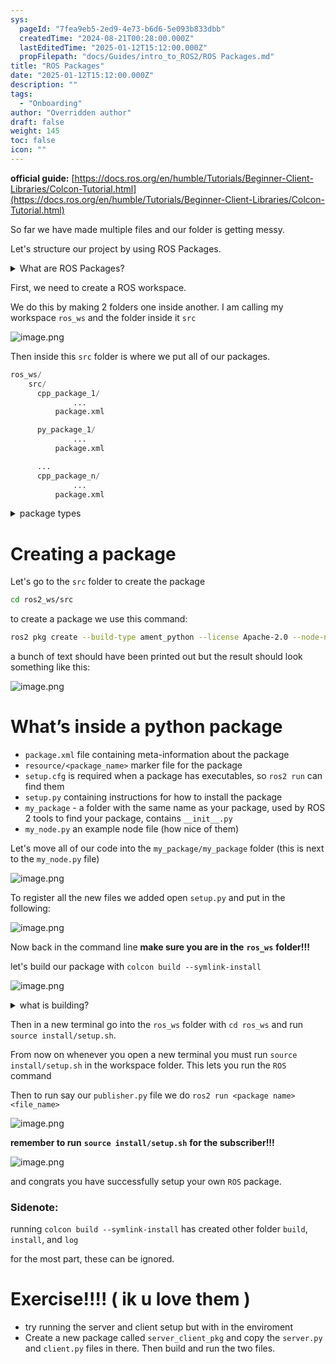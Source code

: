 ```yaml
---
sys:
  pageId: "7fea9eb5-2ed9-4e73-b6d6-5e093b833dbb"
  createdTime: "2024-08-21T00:28:00.000Z"
  lastEditedTime: "2025-01-12T15:12:00.000Z"
  propFilepath: "docs/Guides/intro_to_ROS2/ROS Packages.md"
title: "ROS Packages"
date: "2025-01-12T15:12:00.000Z"
description: ""
tags:
  - "Onboarding"
author: "Overridden author"
draft: false
weight: 145
toc: false
icon: ""
---
```


**official guide:** [https://docs.ros.org/en/humble/Tutorials/Beginner-Client-Libraries/Colcon-Tutorial.html](https://docs.ros.org/en/humble/Tutorials/Beginner-Client-Libraries/Colcon-Tutorial.html)

So far we have made multiple files and our folder is getting messy.

Let's structure our project by using ROS Packages.

<details>

<summary>What are ROS Packages?</summary>

ROS Packages are, as the name implies, packages of code that are highly sharable between ROS developers.

They consist of a folder, `package.xml` file, and source code

```python
      cpp_package_1/
		      ... imagine much code files here ..
          package.xml
```

</details>

First, we need to create a ROS workspace.

We do this by making 2 folders one inside another. I am calling my workspace `ros_ws` and the folder inside it `src`

![image.png](https://prod-files-secure.s3.us-west-2.amazonaws.com/d518164a-d88e-44d1-a4ee-3adb3bd8bce0/70706947-fd18-4537-a67b-e12946812d31/image.png?X-Amz-Algorithm=AWS4-HMAC-SHA256&X-Amz-Content-Sha256=UNSIGNED-PAYLOAD&X-Amz-Credential=ASIAZI2LB466XTIXJHID%2F20250604%2Fus-west-2%2Fs3%2Faws4_request&X-Amz-Date=20250604T034000Z&X-Amz-Expires=3600&X-Amz-Security-Token=IQoJb3JpZ2luX2VjEEsaCXVzLXdlc3QtMiJHMEUCIQDhQImurKbL5eJpN%2F5r3usyk8f3pmnj1r4yf7y9Tt4xAgIgd1FJn%2BjjGZ2t5iUIeDCBLiZkKgajUqOI%2F4zAOyVX9QQq%2FwMIJBAAGgw2Mzc0MjMxODM4MDUiDPeW%2FfhGNwFn0h8%2FqSrcA64EZ0ycc8PcJi1FffWvmAYwGS6cuWV7Vki4jlMbqm0beNPCNzAjeJkbK4CNtuDMTSwIbTf1%2BY0cVeX4l4040f4U5SVxQ3ICBRErZByinLoZinF6MCe%2FCXYb3LDEB%2FzsqoVC4MGGiEPpnoUOvdfFnGdSz2Kb37XcNAqF7gnNc5sUv8WkHPkEiDuw12mq0dVD4s3sQn84CN6oiZaLiEPZzm0PB9yXyQTO2imvlMXE74eh1xEHE9tJMP9HFMJV3n5hjZOeJk5IziBfNXaRYFMe%2FzLhr41yd9yOWIj01Um5cdmlzeIp%2BJUBpKz4wnJo0JGeqhRoh8YSBs8N%2F7CBgaFuyaNZpmS7SDgr52hkWC71s3815ZO2HjDSbk47LUbDlBu6Nl7zI%2FrsOp0GBhF%2Fn%2BHqcwBv2CEdgjbjtxAMopxsYJe%2BUOrAzk6XG9Yz0H0k4UrGPW7In4U%2B8YkBoBiyBjRls9X4Tn7BXJzHHO%2BlSJt0ZGeY0NpJfwi1KB%2FYYtyrhe%2BntGMu4Zd22CP2bDXE20WiIHn0ogo4lXNo6%2FFiuqiKqFE%2B0IdW3pEcMnenzqbbHhjT5Xhs%2Bz%2FHMRfLr17AmZm7J5zaRTeTLrDNhNL6YvRi2ep1PFitxt8vowwLbBA0MLPh%2FsEGOqUBSk6POSB8thd3jk1zsm6DvumDKdh99vyV2UBhkanOjeFMMfxXSObytVG1%2BVjRMqE3NGjkveb44X69Riof1P6P2xBHAdhGcWJh4rpzsY6T6e5YgVRHV4BVZTC9o9T%2BQakN1HV%2BH%2BcPzP7SVQLqYC8XA1hx4Rv5Jj54qVd9mAjyyyMYxRFPNyv5H3qTlMGZnT5bk4s5HWcjeGbLhIYde72zInTbGyMv&X-Amz-Signature=b917b133b920da07a500551efd798197c2fac66ef2e46c19f51dfe13051d5bf1&X-Amz-SignedHeaders=host&x-id=GetObject)

Then inside this `src` folder is where we put all of our packages.

```python
ros_ws/
    src/
      cpp_package_1/
		      ...
          package.xml

      py_package_1/
		      ...
          package.xml

      ...
      cpp_package_n/
		      ...
          package.xml

```

<details>

<summary>package types</summary>

packages can be either `C++` or python.

the intern file structure is different for each but for this guide we will stick to creating python packages

</details>

# Creating a package

Let's go to the `src` folder to create the package

```bash
cd ros2_ws/src
```

to create a package we use this command:

```bash
ros2 pkg create --build-type ament_python --license Apache-2.0 --node-name my_node my_package
```

a bunch of text should have been printed out but the result should look something like this:

![image.png](https://prod-files-secure.s3.us-west-2.amazonaws.com/d518164a-d88e-44d1-a4ee-3adb3bd8bce0/e6cf1e3f-8512-4a3e-b131-079f800bf3e8/image.png?X-Amz-Algorithm=AWS4-HMAC-SHA256&X-Amz-Content-Sha256=UNSIGNED-PAYLOAD&X-Amz-Credential=ASIAZI2LB466XTIXJHID%2F20250604%2Fus-west-2%2Fs3%2Faws4_request&X-Amz-Date=20250604T034000Z&X-Amz-Expires=3600&X-Amz-Security-Token=IQoJb3JpZ2luX2VjEEsaCXVzLXdlc3QtMiJHMEUCIQDhQImurKbL5eJpN%2F5r3usyk8f3pmnj1r4yf7y9Tt4xAgIgd1FJn%2BjjGZ2t5iUIeDCBLiZkKgajUqOI%2F4zAOyVX9QQq%2FwMIJBAAGgw2Mzc0MjMxODM4MDUiDPeW%2FfhGNwFn0h8%2FqSrcA64EZ0ycc8PcJi1FffWvmAYwGS6cuWV7Vki4jlMbqm0beNPCNzAjeJkbK4CNtuDMTSwIbTf1%2BY0cVeX4l4040f4U5SVxQ3ICBRErZByinLoZinF6MCe%2FCXYb3LDEB%2FzsqoVC4MGGiEPpnoUOvdfFnGdSz2Kb37XcNAqF7gnNc5sUv8WkHPkEiDuw12mq0dVD4s3sQn84CN6oiZaLiEPZzm0PB9yXyQTO2imvlMXE74eh1xEHE9tJMP9HFMJV3n5hjZOeJk5IziBfNXaRYFMe%2FzLhr41yd9yOWIj01Um5cdmlzeIp%2BJUBpKz4wnJo0JGeqhRoh8YSBs8N%2F7CBgaFuyaNZpmS7SDgr52hkWC71s3815ZO2HjDSbk47LUbDlBu6Nl7zI%2FrsOp0GBhF%2Fn%2BHqcwBv2CEdgjbjtxAMopxsYJe%2BUOrAzk6XG9Yz0H0k4UrGPW7In4U%2B8YkBoBiyBjRls9X4Tn7BXJzHHO%2BlSJt0ZGeY0NpJfwi1KB%2FYYtyrhe%2BntGMu4Zd22CP2bDXE20WiIHn0ogo4lXNo6%2FFiuqiKqFE%2B0IdW3pEcMnenzqbbHhjT5Xhs%2Bz%2FHMRfLr17AmZm7J5zaRTeTLrDNhNL6YvRi2ep1PFitxt8vowwLbBA0MLPh%2FsEGOqUBSk6POSB8thd3jk1zsm6DvumDKdh99vyV2UBhkanOjeFMMfxXSObytVG1%2BVjRMqE3NGjkveb44X69Riof1P6P2xBHAdhGcWJh4rpzsY6T6e5YgVRHV4BVZTC9o9T%2BQakN1HV%2BH%2BcPzP7SVQLqYC8XA1hx4Rv5Jj54qVd9mAjyyyMYxRFPNyv5H3qTlMGZnT5bk4s5HWcjeGbLhIYde72zInTbGyMv&X-Amz-Signature=53ab038d9ad9f182210f1adba6e45e016af6f22f315b407aa72452b1f2b62350&X-Amz-SignedHeaders=host&x-id=GetObject)

# What’s inside a python package

- `package.xml` file containing meta-information about the package
- `resource/<package_name>` marker file for the package
- `setup.cfg` is required when a package has executables, so `ros2 run` can find them
- `setup.py` containing instructions for how to install the package
- `my_package` - a folder with the same name as your package, used by ROS 2 tools to find your package, contains `__init__.py`
- `my_node.py` an example node file (how nice of them)

Let's move all of our code into the `my_package/my_package` folder (this is next to the `my_node.py` file)

![image.png](https://prod-files-secure.s3.us-west-2.amazonaws.com/d518164a-d88e-44d1-a4ee-3adb3bd8bce0/9ce58f11-0da9-4d3e-b86d-506a9685d378/image.png?X-Amz-Algorithm=AWS4-HMAC-SHA256&X-Amz-Content-Sha256=UNSIGNED-PAYLOAD&X-Amz-Credential=ASIAZI2LB466XTIXJHID%2F20250604%2Fus-west-2%2Fs3%2Faws4_request&X-Amz-Date=20250604T034000Z&X-Amz-Expires=3600&X-Amz-Security-Token=IQoJb3JpZ2luX2VjEEsaCXVzLXdlc3QtMiJHMEUCIQDhQImurKbL5eJpN%2F5r3usyk8f3pmnj1r4yf7y9Tt4xAgIgd1FJn%2BjjGZ2t5iUIeDCBLiZkKgajUqOI%2F4zAOyVX9QQq%2FwMIJBAAGgw2Mzc0MjMxODM4MDUiDPeW%2FfhGNwFn0h8%2FqSrcA64EZ0ycc8PcJi1FffWvmAYwGS6cuWV7Vki4jlMbqm0beNPCNzAjeJkbK4CNtuDMTSwIbTf1%2BY0cVeX4l4040f4U5SVxQ3ICBRErZByinLoZinF6MCe%2FCXYb3LDEB%2FzsqoVC4MGGiEPpnoUOvdfFnGdSz2Kb37XcNAqF7gnNc5sUv8WkHPkEiDuw12mq0dVD4s3sQn84CN6oiZaLiEPZzm0PB9yXyQTO2imvlMXE74eh1xEHE9tJMP9HFMJV3n5hjZOeJk5IziBfNXaRYFMe%2FzLhr41yd9yOWIj01Um5cdmlzeIp%2BJUBpKz4wnJo0JGeqhRoh8YSBs8N%2F7CBgaFuyaNZpmS7SDgr52hkWC71s3815ZO2HjDSbk47LUbDlBu6Nl7zI%2FrsOp0GBhF%2Fn%2BHqcwBv2CEdgjbjtxAMopxsYJe%2BUOrAzk6XG9Yz0H0k4UrGPW7In4U%2B8YkBoBiyBjRls9X4Tn7BXJzHHO%2BlSJt0ZGeY0NpJfwi1KB%2FYYtyrhe%2BntGMu4Zd22CP2bDXE20WiIHn0ogo4lXNo6%2FFiuqiKqFE%2B0IdW3pEcMnenzqbbHhjT5Xhs%2Bz%2FHMRfLr17AmZm7J5zaRTeTLrDNhNL6YvRi2ep1PFitxt8vowwLbBA0MLPh%2FsEGOqUBSk6POSB8thd3jk1zsm6DvumDKdh99vyV2UBhkanOjeFMMfxXSObytVG1%2BVjRMqE3NGjkveb44X69Riof1P6P2xBHAdhGcWJh4rpzsY6T6e5YgVRHV4BVZTC9o9T%2BQakN1HV%2BH%2BcPzP7SVQLqYC8XA1hx4Rv5Jj54qVd9mAjyyyMYxRFPNyv5H3qTlMGZnT5bk4s5HWcjeGbLhIYde72zInTbGyMv&X-Amz-Signature=1db77a3a4b5d41415e85dd66ae7c82deca902d2a05823864bea86f4a0d82f39c&X-Amz-SignedHeaders=host&x-id=GetObject)

To register all the new files we added open `setup.py` and put in the following:

![image.png](https://prod-files-secure.s3.us-west-2.amazonaws.com/d518164a-d88e-44d1-a4ee-3adb3bd8bce0/1cd7c262-4cae-4496-9d75-c178537d24a2/image.png?X-Amz-Algorithm=AWS4-HMAC-SHA256&X-Amz-Content-Sha256=UNSIGNED-PAYLOAD&X-Amz-Credential=ASIAZI2LB466XTIXJHID%2F20250604%2Fus-west-2%2Fs3%2Faws4_request&X-Amz-Date=20250604T034000Z&X-Amz-Expires=3600&X-Amz-Security-Token=IQoJb3JpZ2luX2VjEEsaCXVzLXdlc3QtMiJHMEUCIQDhQImurKbL5eJpN%2F5r3usyk8f3pmnj1r4yf7y9Tt4xAgIgd1FJn%2BjjGZ2t5iUIeDCBLiZkKgajUqOI%2F4zAOyVX9QQq%2FwMIJBAAGgw2Mzc0MjMxODM4MDUiDPeW%2FfhGNwFn0h8%2FqSrcA64EZ0ycc8PcJi1FffWvmAYwGS6cuWV7Vki4jlMbqm0beNPCNzAjeJkbK4CNtuDMTSwIbTf1%2BY0cVeX4l4040f4U5SVxQ3ICBRErZByinLoZinF6MCe%2FCXYb3LDEB%2FzsqoVC4MGGiEPpnoUOvdfFnGdSz2Kb37XcNAqF7gnNc5sUv8WkHPkEiDuw12mq0dVD4s3sQn84CN6oiZaLiEPZzm0PB9yXyQTO2imvlMXE74eh1xEHE9tJMP9HFMJV3n5hjZOeJk5IziBfNXaRYFMe%2FzLhr41yd9yOWIj01Um5cdmlzeIp%2BJUBpKz4wnJo0JGeqhRoh8YSBs8N%2F7CBgaFuyaNZpmS7SDgr52hkWC71s3815ZO2HjDSbk47LUbDlBu6Nl7zI%2FrsOp0GBhF%2Fn%2BHqcwBv2CEdgjbjtxAMopxsYJe%2BUOrAzk6XG9Yz0H0k4UrGPW7In4U%2B8YkBoBiyBjRls9X4Tn7BXJzHHO%2BlSJt0ZGeY0NpJfwi1KB%2FYYtyrhe%2BntGMu4Zd22CP2bDXE20WiIHn0ogo4lXNo6%2FFiuqiKqFE%2B0IdW3pEcMnenzqbbHhjT5Xhs%2Bz%2FHMRfLr17AmZm7J5zaRTeTLrDNhNL6YvRi2ep1PFitxt8vowwLbBA0MLPh%2FsEGOqUBSk6POSB8thd3jk1zsm6DvumDKdh99vyV2UBhkanOjeFMMfxXSObytVG1%2BVjRMqE3NGjkveb44X69Riof1P6P2xBHAdhGcWJh4rpzsY6T6e5YgVRHV4BVZTC9o9T%2BQakN1HV%2BH%2BcPzP7SVQLqYC8XA1hx4Rv5Jj54qVd9mAjyyyMYxRFPNyv5H3qTlMGZnT5bk4s5HWcjeGbLhIYde72zInTbGyMv&X-Amz-Signature=826762bbd27b701c799d2a726fe45cdcb89796574abd9ede6dad8d56470350d0&X-Amz-SignedHeaders=host&x-id=GetObject)

Now back in the command line **make sure you are in the** **`ros_ws`** **folder!!!**

let's build our package with `colcon build --symlink-install`

![image.png](https://prod-files-secure.s3.us-west-2.amazonaws.com/d518164a-d88e-44d1-a4ee-3adb3bd8bce0/2f2a0d27-b173-48fd-b189-5f5c0ce65619/image.png?X-Amz-Algorithm=AWS4-HMAC-SHA256&X-Amz-Content-Sha256=UNSIGNED-PAYLOAD&X-Amz-Credential=ASIAZI2LB466XTIXJHID%2F20250604%2Fus-west-2%2Fs3%2Faws4_request&X-Amz-Date=20250604T034000Z&X-Amz-Expires=3600&X-Amz-Security-Token=IQoJb3JpZ2luX2VjEEsaCXVzLXdlc3QtMiJHMEUCIQDhQImurKbL5eJpN%2F5r3usyk8f3pmnj1r4yf7y9Tt4xAgIgd1FJn%2BjjGZ2t5iUIeDCBLiZkKgajUqOI%2F4zAOyVX9QQq%2FwMIJBAAGgw2Mzc0MjMxODM4MDUiDPeW%2FfhGNwFn0h8%2FqSrcA64EZ0ycc8PcJi1FffWvmAYwGS6cuWV7Vki4jlMbqm0beNPCNzAjeJkbK4CNtuDMTSwIbTf1%2BY0cVeX4l4040f4U5SVxQ3ICBRErZByinLoZinF6MCe%2FCXYb3LDEB%2FzsqoVC4MGGiEPpnoUOvdfFnGdSz2Kb37XcNAqF7gnNc5sUv8WkHPkEiDuw12mq0dVD4s3sQn84CN6oiZaLiEPZzm0PB9yXyQTO2imvlMXE74eh1xEHE9tJMP9HFMJV3n5hjZOeJk5IziBfNXaRYFMe%2FzLhr41yd9yOWIj01Um5cdmlzeIp%2BJUBpKz4wnJo0JGeqhRoh8YSBs8N%2F7CBgaFuyaNZpmS7SDgr52hkWC71s3815ZO2HjDSbk47LUbDlBu6Nl7zI%2FrsOp0GBhF%2Fn%2BHqcwBv2CEdgjbjtxAMopxsYJe%2BUOrAzk6XG9Yz0H0k4UrGPW7In4U%2B8YkBoBiyBjRls9X4Tn7BXJzHHO%2BlSJt0ZGeY0NpJfwi1KB%2FYYtyrhe%2BntGMu4Zd22CP2bDXE20WiIHn0ogo4lXNo6%2FFiuqiKqFE%2B0IdW3pEcMnenzqbbHhjT5Xhs%2Bz%2FHMRfLr17AmZm7J5zaRTeTLrDNhNL6YvRi2ep1PFitxt8vowwLbBA0MLPh%2FsEGOqUBSk6POSB8thd3jk1zsm6DvumDKdh99vyV2UBhkanOjeFMMfxXSObytVG1%2BVjRMqE3NGjkveb44X69Riof1P6P2xBHAdhGcWJh4rpzsY6T6e5YgVRHV4BVZTC9o9T%2BQakN1HV%2BH%2BcPzP7SVQLqYC8XA1hx4Rv5Jj54qVd9mAjyyyMYxRFPNyv5H3qTlMGZnT5bk4s5HWcjeGbLhIYde72zInTbGyMv&X-Amz-Signature=cea6423b949c1a571dea0c8d8be2a986982d8d10a7e75b32fa004ef5b9703803&X-Amz-SignedHeaders=host&x-id=GetObject)

<details>

<summary>what is building?</summary>

if you are a CS major at Rose-Hulman you will learn the answer to this in CSSE132

but TLDR; is it combines all the code files into one program that can be run easily 

</details>

Then in a new terminal go into the `ros_ws` folder with `cd ros_ws` and run `source install/setup.sh`. 

From now on whenever you open a new terminal you must run `source install/setup.sh` in the workspace folder. This lets you run the `ROS` command

Then to run say our `publisher.py` file we do `ros2 run <package name> <file_name>`

![image.png](https://prod-files-secure.s3.us-west-2.amazonaws.com/d518164a-d88e-44d1-a4ee-3adb3bd8bce0/4f4b1219-3a44-4632-aa0a-ce3471699f59/image.png?X-Amz-Algorithm=AWS4-HMAC-SHA256&X-Amz-Content-Sha256=UNSIGNED-PAYLOAD&X-Amz-Credential=ASIAZI2LB466XTIXJHID%2F20250604%2Fus-west-2%2Fs3%2Faws4_request&X-Amz-Date=20250604T034000Z&X-Amz-Expires=3600&X-Amz-Security-Token=IQoJb3JpZ2luX2VjEEsaCXVzLXdlc3QtMiJHMEUCIQDhQImurKbL5eJpN%2F5r3usyk8f3pmnj1r4yf7y9Tt4xAgIgd1FJn%2BjjGZ2t5iUIeDCBLiZkKgajUqOI%2F4zAOyVX9QQq%2FwMIJBAAGgw2Mzc0MjMxODM4MDUiDPeW%2FfhGNwFn0h8%2FqSrcA64EZ0ycc8PcJi1FffWvmAYwGS6cuWV7Vki4jlMbqm0beNPCNzAjeJkbK4CNtuDMTSwIbTf1%2BY0cVeX4l4040f4U5SVxQ3ICBRErZByinLoZinF6MCe%2FCXYb3LDEB%2FzsqoVC4MGGiEPpnoUOvdfFnGdSz2Kb37XcNAqF7gnNc5sUv8WkHPkEiDuw12mq0dVD4s3sQn84CN6oiZaLiEPZzm0PB9yXyQTO2imvlMXE74eh1xEHE9tJMP9HFMJV3n5hjZOeJk5IziBfNXaRYFMe%2FzLhr41yd9yOWIj01Um5cdmlzeIp%2BJUBpKz4wnJo0JGeqhRoh8YSBs8N%2F7CBgaFuyaNZpmS7SDgr52hkWC71s3815ZO2HjDSbk47LUbDlBu6Nl7zI%2FrsOp0GBhF%2Fn%2BHqcwBv2CEdgjbjtxAMopxsYJe%2BUOrAzk6XG9Yz0H0k4UrGPW7In4U%2B8YkBoBiyBjRls9X4Tn7BXJzHHO%2BlSJt0ZGeY0NpJfwi1KB%2FYYtyrhe%2BntGMu4Zd22CP2bDXE20WiIHn0ogo4lXNo6%2FFiuqiKqFE%2B0IdW3pEcMnenzqbbHhjT5Xhs%2Bz%2FHMRfLr17AmZm7J5zaRTeTLrDNhNL6YvRi2ep1PFitxt8vowwLbBA0MLPh%2FsEGOqUBSk6POSB8thd3jk1zsm6DvumDKdh99vyV2UBhkanOjeFMMfxXSObytVG1%2BVjRMqE3NGjkveb44X69Riof1P6P2xBHAdhGcWJh4rpzsY6T6e5YgVRHV4BVZTC9o9T%2BQakN1HV%2BH%2BcPzP7SVQLqYC8XA1hx4Rv5Jj54qVd9mAjyyyMYxRFPNyv5H3qTlMGZnT5bk4s5HWcjeGbLhIYde72zInTbGyMv&X-Amz-Signature=570a23c2f91a9caff4ad41c730a98c2a1ee80a8b76486e6fedbe5c5929fe8359&X-Amz-SignedHeaders=host&x-id=GetObject)

**remember to run** **`source install/setup.sh`** **for the subscriber!!!**

![image.png](https://prod-files-secure.s3.us-west-2.amazonaws.com/d518164a-d88e-44d1-a4ee-3adb3bd8bce0/02121119-dad4-49ec-8356-c956108b4243/image.png?X-Amz-Algorithm=AWS4-HMAC-SHA256&X-Amz-Content-Sha256=UNSIGNED-PAYLOAD&X-Amz-Credential=ASIAZI2LB466XTIXJHID%2F20250604%2Fus-west-2%2Fs3%2Faws4_request&X-Amz-Date=20250604T034000Z&X-Amz-Expires=3600&X-Amz-Security-Token=IQoJb3JpZ2luX2VjEEsaCXVzLXdlc3QtMiJHMEUCIQDhQImurKbL5eJpN%2F5r3usyk8f3pmnj1r4yf7y9Tt4xAgIgd1FJn%2BjjGZ2t5iUIeDCBLiZkKgajUqOI%2F4zAOyVX9QQq%2FwMIJBAAGgw2Mzc0MjMxODM4MDUiDPeW%2FfhGNwFn0h8%2FqSrcA64EZ0ycc8PcJi1FffWvmAYwGS6cuWV7Vki4jlMbqm0beNPCNzAjeJkbK4CNtuDMTSwIbTf1%2BY0cVeX4l4040f4U5SVxQ3ICBRErZByinLoZinF6MCe%2FCXYb3LDEB%2FzsqoVC4MGGiEPpnoUOvdfFnGdSz2Kb37XcNAqF7gnNc5sUv8WkHPkEiDuw12mq0dVD4s3sQn84CN6oiZaLiEPZzm0PB9yXyQTO2imvlMXE74eh1xEHE9tJMP9HFMJV3n5hjZOeJk5IziBfNXaRYFMe%2FzLhr41yd9yOWIj01Um5cdmlzeIp%2BJUBpKz4wnJo0JGeqhRoh8YSBs8N%2F7CBgaFuyaNZpmS7SDgr52hkWC71s3815ZO2HjDSbk47LUbDlBu6Nl7zI%2FrsOp0GBhF%2Fn%2BHqcwBv2CEdgjbjtxAMopxsYJe%2BUOrAzk6XG9Yz0H0k4UrGPW7In4U%2B8YkBoBiyBjRls9X4Tn7BXJzHHO%2BlSJt0ZGeY0NpJfwi1KB%2FYYtyrhe%2BntGMu4Zd22CP2bDXE20WiIHn0ogo4lXNo6%2FFiuqiKqFE%2B0IdW3pEcMnenzqbbHhjT5Xhs%2Bz%2FHMRfLr17AmZm7J5zaRTeTLrDNhNL6YvRi2ep1PFitxt8vowwLbBA0MLPh%2FsEGOqUBSk6POSB8thd3jk1zsm6DvumDKdh99vyV2UBhkanOjeFMMfxXSObytVG1%2BVjRMqE3NGjkveb44X69Riof1P6P2xBHAdhGcWJh4rpzsY6T6e5YgVRHV4BVZTC9o9T%2BQakN1HV%2BH%2BcPzP7SVQLqYC8XA1hx4Rv5Jj54qVd9mAjyyyMYxRFPNyv5H3qTlMGZnT5bk4s5HWcjeGbLhIYde72zInTbGyMv&X-Amz-Signature=1797c1cf99710486c0789f26067da07e570ccdc7fe2f38f96882915fb145c37d&X-Amz-SignedHeaders=host&x-id=GetObject)

and congrats you have successfully setup your own `ROS` package.

### Sidenote:

running `colcon build --symlink-install` has created other folder `build`, `install`, and `log`

for the most part, these can be ignored.

# Exercise!!!! ( ik u love them )

- try running the server and client setup but with in the enviroment
- Create a new package called `server_client_pkg` and copy the `server.py` and `client.py` files in there. Then build and run the two files.
